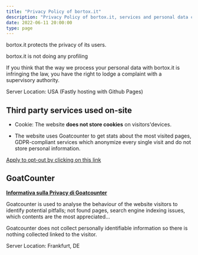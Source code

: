 ```yaml
---
title: "Privacy Policy of bortox.it"
description: "Privacy Policy of bortox.it, services and personal data collected on the website."
date: 2022-06-11 20:00:00
type: page
---
```


bortox.it protects the privacy of its users.

bortox.it is not doing any profiling

If you think that the way we process your personal data with bortox.it is infringing the law, you have the right to lodge a complaint with a supervisory authority.

Server Location: USA (Fastly hosting with Github Pages)

## Third party services used on-site

* Cookie: The website **does not store cookies** on visitors'devices.

* The website uses Goatcounter to get stats about the most visited pages, GDPR-compliant services which anonymize every single visit and do not store personal information.

[Apply to opt-out by clicking on this link](https://stats.bortox.it/index.php?module=CoreAdminHome&action=optOut&language=en)

## GoatCounter

[**Informativa sulla Privacy di Goatcounter**](https://www.goatcounter.com/help/privacy)
    
Goatcounter is used to analyse the behaviour of the website visitors to identify potential pitfalls; not found pages, search engine indexing issues, which contents are the most appreciated...

Goatcounter does not collect personally identifiable information so there is nothing collected linked to the visitor.

Server Location: Frankfurt, DE